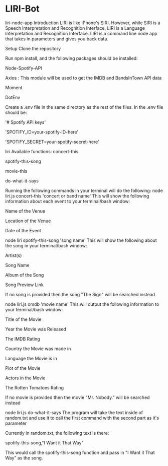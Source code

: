 # LIRI-Bot
liri-node-app
Introduction
LIRI is like iPhone's SIRI. However, while SIRI is a Speech Interpretation and Recognition Interface, LIRI is a Language Interpretation and Recognition Interface. LIRI is a command line node app that takes in parameters and gives you back data.

Setup
Clone the repository

Run npm install, and the following packages should be installed:

Node-Spotify-API

Axios : This module will be used to get the IMDB and BandsInTown API data

Moment

DotEnv

Create a .env file in the same directory as the rest of the files. In the .env file should be:

'# Spotify API keys'

'SPOTIFY_ID=your-spotify-ID-here'

'SPOTIFY_SECRET=your-spotify-secret-here'

liri Available functions:
concert-this

spotify-this-song

movie-this

do-what-it-says

Running the following commands in your terminal will do the following:
node liri.js concert-this 'concert or band name'
This will show the following information about each event to your terminal/bash window:

Name of the Venue

Location of the Venue

Date of the Event

node liri spotify-this-song 'song name'
This will show the following about the song in your terminal/bash window:

Artist(s)

Song Name

Album of the Song

Song Preview Link

If no song is provided then the song "The Sign" will be searched instead

node liri.js omdb 'movie name'
This will output the following information to your terminal/bash window:

Title of the Movie

Year the Movie was Released

The IMDB Rating

Country the Movie was made in

Language the Movie is in

Plot of the Movie

Actors in the Movie

The Rotten Tomatoes Rating

If no movie is provided then the movie "Mr. Nobody." will be searched instead

node liri.js do-what-it-says
The program will take the text inside of random.txt and use it to call the first command with the second part as it's parameter

Currently in random.txt, the following text is there:

spotify-this-song,"I Want it That Way"

This would call the spotify-this-song function and pass in "I Want it That Way" as the song.
